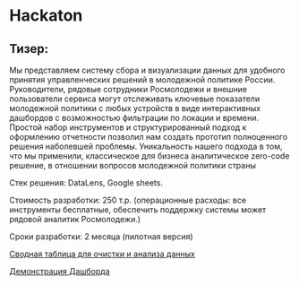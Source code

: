 # Hackaton
## Тизер:
Мы представляем систему сбора и визуализации данных для удобного принятия управленческих решений в молодежной политике России.
Руководители, рядовые сотрудники Росмолодежи и внешние пользователи сервиса могут отслеживать ключевые показатели молодежной политики с любых устройств в виде интерактивных дашбордов с возможностью фильтрации по локации и времени. Простой набор инструментов и структурированный подход к оформлению отчетности позволил нам создать прототип полноценного решения наболевшей проблемы.
Уникальность нашего подхода в том, что мы применили, классическое для бизнеса аналитическое zero-code решение, в отношении вопросов молодежной политики страны

Стек решения: DataLens, Google sheets.

Стоимость разработки: 250 т.р. (операционные расходы: все инструменты бесплатные, обеспечить поддержку системы может рядовой аналитик Росмолодежи.)

Сроки разработки: 2 месяца (пилотная версия)

[Сводная таблица для очистки и анализа данных](https://docs.google.com/spreadsheets/d/1Q4qRqEq304-tSQYUSZp7J1myb6gRwi4VwaVk1bafXcg/edit?usp=sharing)

[Демонстрация Дашборда](https://datalens.yandex/xyd1ytxhxdg2n)
